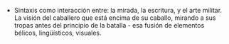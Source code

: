 - Sintaxis como interacción entre: la mirada, la escritura, y el arte militar. La visión del caballero que está encima de su caballo, mirando a sus tropas antes del principio de la batalla - esa fusión de elementos bélicos, lingüísticos, visuales.
